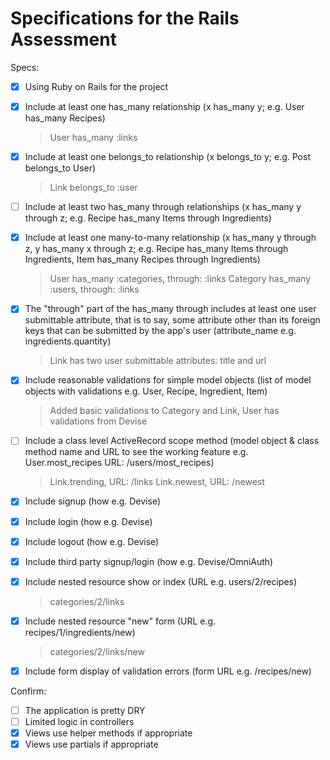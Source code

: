 # Specifications for the Rails Assessment

Specs:
- [x] Using Ruby on Rails for the project
- [x] Include at least one has_many relationship (x has_many y; e.g. User has_many Recipes)

    > User has_many :links

- [x] Include at least one belongs_to relationship (x belongs_to y; e.g. Post belongs_to User)

    > Link belongs_to :user

- [ ] Include at least two has_many through relationships (x has_many y through z; e.g. Recipe has_many Items through Ingredients)

- [x] Include at least one many-to-many relationship (x has_many y through z, y has_many x through z; e.g. Recipe has_many Items through Ingredients, Item has_many Recipes through Ingredients)

    > User has_many :categories, through: :links
    > Category has_many :users, through: :links

- [x] The "through" part of the has_many through includes at least one user submittable attribute, that is to say, some attribute other than its foreign keys that can be submitted by the app's user (attribute_name e.g. ingredients.quantity)

    > Link has two user submittable attributes: title and url

- [x] Include reasonable validations for simple model objects (list of model objects with validations e.g. User, Recipe, Ingredient, Item)

    > Added basic validations to Category and Link, User has validations from Devise

- [ ] Include a class level ActiveRecord scope method (model object & class method name and URL to see the working feature e.g. User.most_recipes URL: /users/most_recipes)

    > Link.trending, URL: /links
    > Link.newest, URL: /newest

- [x] Include signup (how e.g. Devise)
- [x] Include login (how e.g. Devise)
- [x] Include logout (how e.g. Devise)
- [x] Include third party signup/login (how e.g. Devise/OmniAuth)
- [x] Include nested resource show or index (URL e.g. users/2/recipes)

    > categories/2/links

- [x] Include nested resource "new" form (URL e.g. recipes/1/ingredients/new)

    > categories/2/links/new

- [x] Include form display of validation errors (form URL e.g. /recipes/new)

Confirm:
- [ ] The application is pretty DRY
- [ ] Limited logic in controllers
- [x] Views use helper methods if appropriate
- [x] Views use partials if appropriate